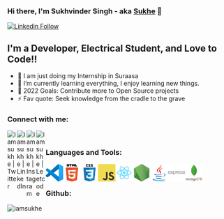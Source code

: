 ### Hi there, I'm Sukhvinder Singh - aka [Sukhe][website] 👋


[![Linkedin Follow](	https://img.shields.io/badge/iamsukhe-0077B5?style=for-the-badge&logo=linkedin&logoColor=white)](https://www.linkedin.com/in/sukhvinder-singh-4029a8190/)

## I'm a Developer, Electrical Student, and Love to Code!!

- 🔭 I am just doing my Internship in Suraasa
- 🌱 I’m currently learning everything, I enjoy learning new things.
- 🥅 2022 Goals: Contribute more to Open Source projects
- ⚡ Fav quote: Seek knowledge from the cradle to the grave

### Connect with me:

 
[<img align="left" alt="iamsukhe | Twitter" width="22px" src="https://cdn.jsdelivr.net/npm/simple-icons@v3/icons/twitter.svg" />][twitter]
[<img align="left" alt="iamsukhe | LinkedIn" width="22px" src="https://cdn.jsdelivr.net/npm/simple-icons@v3/icons/linkedin.svg" />][linkedin]
[<img align="left" alt="iamsukhe | Instagram" width="22px" src="https://cdn.jsdelivr.net/npm/simple-icons@v3/icons/instagram.svg" />][instagram]
[<img align="left" alt="iamsukhe | Leetcode" width="22px" src="https://cdn.jsdelivr.net/npm/simple-icons@v3/icons/leetcode.svg" />][leetcode]

<br />

### Languages and Tools:

<img align="left" alt="Visual Studio Code" width="40px" src="https://raw.githubusercontent.com/github/explore/80688e429a7d4ef2fca1e82350fe8e3517d3494d/topics/visual-studio-code/visual-studio-code.png" />
<img align="left" alt="HTML5" width="40px" src="https://raw.githubusercontent.com/github/explore/80688e429a7d4ef2fca1e82350fe8e3517d3494d/topics/html/html.png" />
<img align="left" alt="CSS3" width="40px" src="https://raw.githubusercontent.com/github/explore/80688e429a7d4ef2fca1e82350fe8e3517d3494d/topics/css/css.png" />
<img align="left" alt="JavaScript" width="40px" src="https://raw.githubusercontent.com/github/explore/80688e429a7d4ef2fca1e82350fe8e3517d3494d/topics/javascript/javascript.png" />
<img align="left" alt="React" width="40px" src="https://raw.githubusercontent.com/github/explore/80688e429a7d4ef2fca1e82350fe8e3517d3494d/topics/react/react.png" />
<img align="left" alt="Node.js" width="40px" src="https://raw.githubusercontent.com/github/explore/80688e429a7d4ef2fca1e82350fe8e3517d3494d/topics/nodejs/nodejs.png" />
<img align="left" alt="Java" width="40px" src="https://raw.githubusercontent.com/devicons/devicon/master/icons/java/java-original.svg" />
<img align="left" alt="Express.js" width="40px" src="https://raw.githubusercontent.com/devicons/devicon/master/icons/express/express-original-wordmark.svg" />
<img align="left" alt="mongoDB" width="40px" src="https://raw.githubusercontent.com/devicons/devicon/master/icons/mongodb/mongodb-original-wordmark.svg" />

<br />
<br />

### Github:
 <p><img align="left" src="https://github-readme-stats.vercel.app/api/top-langs?username=iamsukhe&show_icons=true&theme=dark&locale=en&layout=compact" alt="iamsukhe" /></p>

[website]: https://iamsukhe.com 
[leetcode]: https://leetcode.com/iamsukhe/
[twitter]: https://twitter.com/iamsukhe_ 
[instagram]: https://www.instagram.com/sukhvinder.singh_/
[linkedin]: https://www.linkedin.com/in/sukhvinder-singh-4029a8190/  
